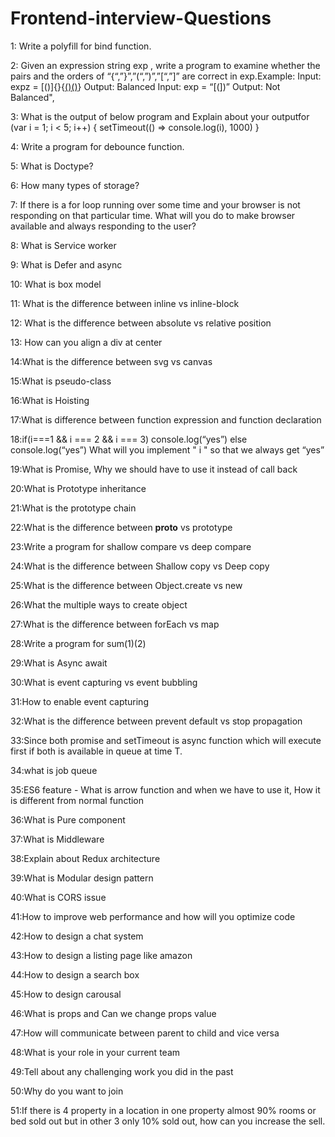 # Frontend-interview-Questions

1: Write a polyfill for bind function.

2: Given an expression string exp , write a program to examine whether the pairs and the orders of “{“,”}”,”(“,”)”,”[“,”]” are correct in exp.Example: Input: expz =       [()]{}{[()()]()} Output: Balanced Input: exp = “[(])” Output: Not Balanced",

3: What is the output of below program and Explain about your outputfor (var i = 1; i < 5; i++) { setTimeout(() => console.log(i), 1000) }

4: Write a program for debounce function.

5: What is Doctype?

6: How many types of storage?

7: If there is a for loop running over some time and your browser is not responding on that particular time. What will you do to make browser available and always         responding to the user?

8: What is Service worker

9: What is Defer and async

10: What is box model

11: What is the difference between inline vs inline-block

12: What is the difference between absolute vs relative position

13: How can you align a div at center

14:What is the difference between svg vs canvas

15:What is pseudo-class

16:What is Hoisting

17:What is difference between function expression and function declaration

18:if(i===1 && i === 2 && i === 3) console.log(“yes”) else console.log(“yes”) What will you implement " i " so that we always get “yes”

19:What is Promise, Why we should have to use it instead of call back

20:What is Prototype inheritance

21:What is the prototype chain

22:What is the difference between __proto__ vs prototype

23:Write a program for shallow compare vs deep compare

24:What is the difference between Shallow copy vs Deep copy

25:What is the difference between Object.create vs new

26:What the multiple ways to create object

27:What is the difference between forEach vs map

28:Write a program for sum(1)(2)

29:What is Async await

30:What is event capturing vs event bubbling

31:How to enable event capturing

32:What is the difference between prevent default vs stop propagation

33:Since both promise and setTimeout is async function which will execute first if both is available in queue at time T.

34:what is job queue

35:ES6 feature - What is arrow function and when we have to use it, How it is different from normal function

36:What is Pure component

37:What is Middleware

38:Explain about Redux architecture

39:What is Modular design pattern

40:What is CORS issue

41:How to improve web performance and how will you optimize code

42:How to design a chat system

43:How to design a listing page like amazon

44:How to design a search box

45:How to design carousal

46:What is props and Can we change props value

47:How will communicate between parent to child and vice versa

48:What is your role in your current team

49:Tell about any challenging work you did in the past

50:Why do you want to join

51:If there is 4 property in a location in one property almost 90% rooms or bed sold out but in other 3 only 10% sold out, how can you increase the sell.

